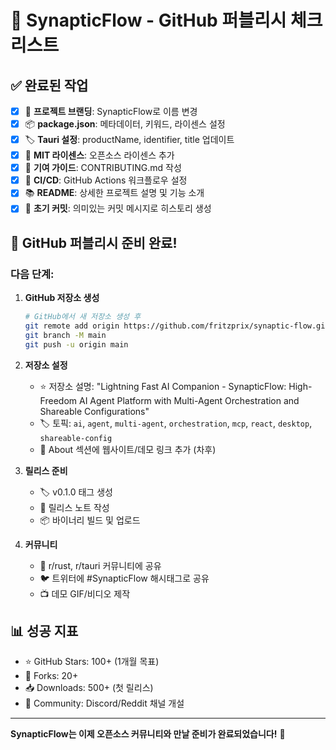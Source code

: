 # 🚀 SynapticFlow - GitHub 퍼블리시 체크리스트

## ✅ 완료된 작업

- [x] 📝 **프로젝트 브랜딩**: SynapticFlow로 이름 변경
- [x] 📦 **package.json**: 메타데이터, 키워드, 라이센스 설정
- [x] 🏷️ **Tauri 설정**: productName, identifier, title 업데이트
- [x] 📄 **MIT 라이센스**: 오픈소스 라이센스 추가
- [x] 🤝 **기여 가이드**: CONTRIBUTING.md 작성
- [x] 🚀 **CI/CD**: GitHub Actions 워크플로우 설정
- [x] 📚 **README**: 상세한 프로젝트 설명 및 기능 소개
- [x] 🦀 **초기 커밋**: 의미있는 커밋 메시지로 히스토리 생성

## 🎯 GitHub 퍼블리시 준비 완료!

### 다음 단계:

1. **GitHub 저장소 생성**
   ```bash
   # GitHub에서 새 저장소 생성 후
   git remote add origin https://github.com/fritzprix/synaptic-flow.git
   git branch -M main
   git push -u origin main
   ```

2. **저장소 설정**
   - ⭐ 저장소 설명: "Lightning Fast AI Companion - SynapticFlow: High-Freedom AI Agent Platform with Multi-Agent Orchestration and Shareable Configurations"
   - 🏷️ 토픽: `ai`, `agent`, `multi-agent`, `orchestration`, `mcp`, `react`, `desktop`, `shareable-config`
   - 📄 About 섹션에 웹사이트/데모 링크 추가 (차후)

3. **릴리스 준비**
   - 🏷️ v0.1.0 태그 생성
   - 📝 릴리스 노트 작성
   - 📦 바이너리 빌드 및 업로드

4. **커뮤니티**
   - 📢 r/rust, r/tauri 커뮤니티에 공유
   - 🐦 트위터에 #SynapticFlow 해시태그로 공유
   - 📺 데모 GIF/비디오 제작



## 📊 성공 지표

- ⭐ GitHub Stars: 100+ (1개월 목표)
- 🍴 Forks: 20+
- 📥 Downloads: 500+ (첫 릴리스)
- 💬 Community: Discord/Reddit 채널 개설

---

**SynapticFlow는 이제 오픈소스 커뮤니티와 만날 준비가 완료되었습니다!** 🎉
